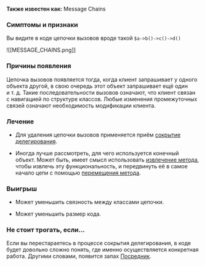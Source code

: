 **Также известен как:** Message Chains

### Симптомы и признаки
Вы видите в коде цепочки вызовов вроде такой `$a->b()->c()->d()`

![[MESSAGE_CHAINS.png]]

### Причины появления
Цепочка вызовов появляется тогда, когда клиент запрашивает у одного объекта другой, в свою очередь этот объект запрашивает ещё один и т. д. Такие последовательности вызовов означают, что клиент связан с навигацией по структуре классов. Любые изменения промежуточных связей означают необходимость модификации клиента.

### Лечение
- Для удаления цепочки вызовов применяется приём [сокрытие делегирования](https://refactoring.guru/ru/hide-delegate).
    
- Иногда лучше рассмотреть, для чего используется конечный объект. Может быть, имеет смысл использовать [извлечение метода](https://refactoring.guru/ru/extract-method), чтобы извлечь эту функциональность, и передвинуть её в самое начало цепи с помощью [перемещения метода](https://refactoring.guru/ru/move-method).

### Выигрыш
- Может уменьшить связность между классами цепочки.
    
- Может уменьшить размер кода.

### Не стоит трогать, если...
Если вы перестараетесь в процессе сокрытия делегирования, в коде будет довольно сложно понять, где именно осуществляется конкретная работа. Другими словами, появится запах [Посредник](Посредник.md).